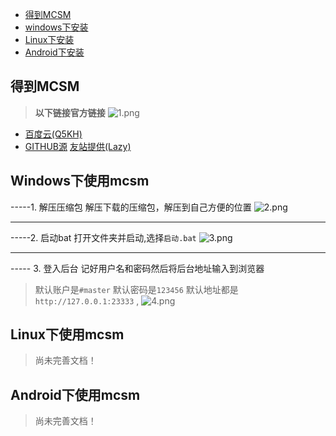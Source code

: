 - [得到MCSM](/down)
- [windows下安装](/winan)
- [Linux下安装](/linan)
- [Android下安装](/andan)
## 得到MCSM
> **以下链接官方链接**
![1.png](https://i.loli.net/2019/06/17/5d068f8d16fb920286.png)
- [百度云(Q5KH)](https://pan.baidu.com/s/1XXf7PwnTBN6o5kxWCkfUyA "百度云(Q5KH)")
- [GITHUB源](https://github.com/Suwings/MCSManager/releases/download/v8.5.1/MCSManager_8.5.1_Windows_Simplified.zip "GITHUB源")
[友站提供(Lazy)](http://mcsm.lazy233.top/pan/index.php?user/publicLink&fid=1cb3Afjb96ET74zPvdix9ZLTTZ4zDhyjgD7tHFv_IUBGItIJzhu1NR2EXNPDiqiBnFqdyVCM8xwNjZqGP5I3N0CUc7EIaqcCg5Oa8jVQAKsDA5rluKB6BWxWO3hCuZinDprKh1HhJiNM8bd3Y5DjUpOgAQ&file_name=/MCSManager_8.5.1_Win.zip "友站提供(Lazy)")
## Windows下使用mcsm
 -----1. 解压压缩包 
解压下载的压缩包，解压到自己方便的位置
![2.png](https://i.loli.net/2019/06/17/5d068f7d62dca98910.png)

------------


-----2. 启动bat 
打开文件夹并启动,选择`启动.bat`
![3.png](https://i.loli.net/2019/06/17/5d068f7c5de5e18593.png)

------------


----- 3. 登入后台
记好用户名和密码然后将后台地址输入到浏览器
> 默认账户是`#master`  默认密码是`123456`
> 默认地址都是`http://127.0.0.1:23333` ,
![4.png](https://i.loli.net/2019/06/17/5d071d258caf525915.png)
## Linux下使用mcsm
> 尚未完善文档！
## Android下使用mcsm
> 尚未完善文档！
